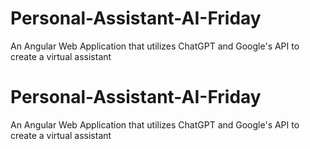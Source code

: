 # Personal-Assistant-AI-Friday
An Angular Web Application that utilizes ChatGPT and Google's API to create a virtual assistant
# Personal-Assistant-AI-Friday
An Angular Web Application that utilizes ChatGPT and Google's API to create a virtual assistant 
